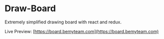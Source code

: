 Draw-Board
=====================


Extremely simplified drawing board with react and redux.

Live Preview:
[https://board.bemyteam.com](https://board.bemyteam.com)
